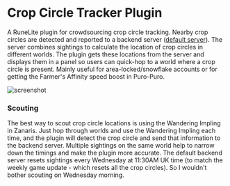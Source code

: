 # Crop Circle Tracker Plugin

A RuneLite plugin for crowdsourcing crop circle tracking. Nearby crop circles are detected and reported to a
backend server ([default server](https://github.com/mattjrumble/crop-circle-tracker-server)). The server combines
sightings to calculate the location of crop circles in different worlds. The plugin gets these locations from the
server and displays them in a panel so users can quick-hop to a world where a crop circle is present. Mainly useful
for area-locked/snowflake accounts or for getting the Farmer's Affinity speed boost in Puro-Puro.

![screenshot](images/screenshot.png)

### Scouting

The best way to scout crop circle locations is using the Wandering Impling in Zanaris. Just hop through worlds and use
the Wandering Impling each time, and the plugin will detect the crop circle and send that information to the backend
server. Multiple sightings on the same world help to narrow down the timings and make the plugin more accurate.
The default backend server resets sightings every Wednesday at 11:30AM UK time (to match the weekly game update -
which resets all the crop circles). So I wouldn't bother scouting on Wednesday morning.
